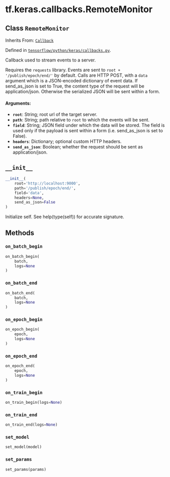 <div itemscope itemtype="http://developers.google.com/ReferenceObject">
<meta itemprop="name" content="tf.keras.callbacks.RemoteMonitor" />
<meta itemprop="path" content="Stable" />
<meta itemprop="property" content="__init__"/>
<meta itemprop="property" content="on_batch_begin"/>
<meta itemprop="property" content="on_batch_end"/>
<meta itemprop="property" content="on_epoch_begin"/>
<meta itemprop="property" content="on_epoch_end"/>
<meta itemprop="property" content="on_train_begin"/>
<meta itemprop="property" content="on_train_end"/>
<meta itemprop="property" content="set_model"/>
<meta itemprop="property" content="set_params"/>
</div>

# tf.keras.callbacks.RemoteMonitor

## Class `RemoteMonitor`

Inherits From: [`Callback`](../../../tf/keras/callbacks/Callback.md)



Defined in [`tensorflow/python/keras/callbacks.py`](https://www.tensorflow.org/code/tensorflow/python/keras/callbacks.py).

Callback used to stream events to a server.

Requires the `requests` library.
Events are sent to `root + '/publish/epoch/end/'` by default. Calls are
HTTP POST, with a `data` argument which is a
JSON-encoded dictionary of event data.
If send_as_json is set to True, the content type of the request will be
application/json. Otherwise the serialized JSON will be sent within a form.

#### Arguments:

* <b>`root`</b>: String; root url of the target server.
* <b>`path`</b>: String; path relative to `root` to which the events will be sent.
* <b>`field`</b>: String; JSON field under which the data will be stored.
        The field is used only if the payload is sent within a form
        (i.e. send_as_json is set to False).
* <b>`headers`</b>: Dictionary; optional custom HTTP headers.
* <b>`send_as_json`</b>: Boolean; whether the request should be
        sent as application/json.

<h2 id="__init__"><code>__init__</code></h2>

``` python
__init__(
    root='http://localhost:9000',
    path='/publish/epoch/end/',
    field='data',
    headers=None,
    send_as_json=False
)
```

Initialize self.  See help(type(self)) for accurate signature.



## Methods

<h3 id="on_batch_begin"><code>on_batch_begin</code></h3>

``` python
on_batch_begin(
    batch,
    logs=None
)
```



<h3 id="on_batch_end"><code>on_batch_end</code></h3>

``` python
on_batch_end(
    batch,
    logs=None
)
```



<h3 id="on_epoch_begin"><code>on_epoch_begin</code></h3>

``` python
on_epoch_begin(
    epoch,
    logs=None
)
```



<h3 id="on_epoch_end"><code>on_epoch_end</code></h3>

``` python
on_epoch_end(
    epoch,
    logs=None
)
```



<h3 id="on_train_begin"><code>on_train_begin</code></h3>

``` python
on_train_begin(logs=None)
```



<h3 id="on_train_end"><code>on_train_end</code></h3>

``` python
on_train_end(logs=None)
```



<h3 id="set_model"><code>set_model</code></h3>

``` python
set_model(model)
```



<h3 id="set_params"><code>set_params</code></h3>

``` python
set_params(params)
```





